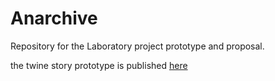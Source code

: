 # Anarchive
Repository for the Laboratory project prototype and proposal.

the twine story prototype is published <a href="https://maddagh.github.io/Anarchive/">here</a>
